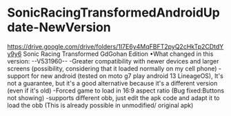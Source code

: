 # SonicRacingTransformedAndroidUpdate-NewVersion
https://drive.google.com/drive/folders/1I7E6y4MqFBFT2pyQ2cHkTp2CDtdYy9y6
Sonic Racing Transformed GdGohan Edition
•What changed in this version:
--V531960--
-Greater compatibility with newer devices 
and larger screens
(possibility, considering that it loaded normally 
on my cell phone)
-support for new android
(tested on moto g7 play android 13 LineageOS),
It's not a guarantee, but it's a good alternative 
because it's a different version (even if it's old) 
-Forced game to load in 16:9 aspect ratio
(Bug fixed:Buttons not showing)
-supports different obb, just edit the apk code 
and adapt it to load the obb 
(This is already possible in unmodified/
original apk)
